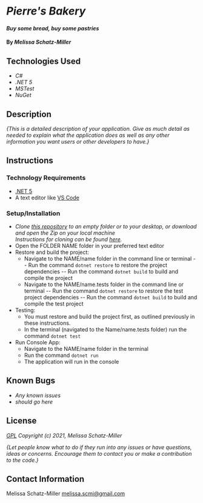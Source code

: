 # _Pierre's Bakery_

#### _Buy some bread, buy some pastries_

#### By _**Melissa Schatz-Miller**_

## Technologies Used

* _C#_
* _.NET 5_
* _MSTest_
* _NuGet_

## Description

_{This is a detailed description of your application. Give as much detail as needed to explain what the application does as well as any other information you want users or other developers to have.}_

## Instructions

### Technology Requirements

* [.NET 5](https://dotnet.microsoft.com/download/dotnet/5.0)
* A text editor like [VS Code](https://code.visualstudio.com/)

### Setup/Installation

* _Clone [this repository](https://github.com/tigertiger/REPONAME) to an empty folder or to your desktop, or download and open the Zip on your local machine  
Instructions for cloning can be found [here](https://docs.github.com/en/github/creating-cloning-and-archiving-repositories/cloning-a-repository-from-github/cloning-a-repository)._
* Open the FOLDER NAME folder in your preferred text editor
* Restore and build the project:
  - Navigate to the NAME/name folder in the command line or terminal 
    -- Run the command ```dotnet restore``` to restore the project dependencies
    -- Run the command ```dotnet build``` to build and compile the project
  - Navigate to the NAME/name.tests folder in the command line or terminal 
    -- Run the command ```dotnet restore``` to restore the test project dependencies
    -- Run the command ```dotnet build``` to build and compile the test project
* Testing:
  - You must restore and build the project first, as outlined previously in these instructions.
  - In the terminal (navigated to the Name/name.tests folder) run the command ```dotnet test```
* Run Console App:
  - Navigate to the NAME/name folder in the terminal
  - Run the command ```dotnet run``` 
  - The application will run in the console


## Known Bugs

* _Any known issues_
* _should go here_

## License

_[GPL](https://opensource.org/licenses/gpl-license)_
_Copyright (c) 2021, Melissa Schatz-Miller_

_{Let people know what to do if they run into any issues or have questions, ideas or concerns.  Encourage them to contact you or make a contribution to the code.}_

## Contact Information

Melissa Schatz-Miller <melissa.scmi@gmail.com>